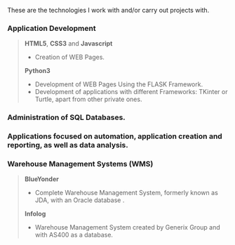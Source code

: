 These are the technologies I work with and/or carry out projects with.

### Application Development

>**HTML5**, **CSS3** and **Javascript**
>- Creation of WEB Pages.
>
>**Python3**
>- Development of WEB Pages Using the FLASK Framework.
>- Development of applications with different Frameworks: TKinter or Turtle, apart from other private ones.

### Administration of SQL Databases.

### Applications focused on automation, application creation and reporting, as well as data analysis.

### Warehouse Management Systems (WMS)
> **BlueYonder**
>
>- Complete Warehouse Management System, formerly known as JDA, with an Oracle database .
>
> **Infolog**
>
>- Warehouse Management System created by Generix Group and with AS400 as a database.
>